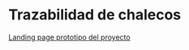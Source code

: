 # Trazabilidad de chalecos

[Landing page prototipo del proyecto](https://githubmec.github.io/project_trazabilidad/)